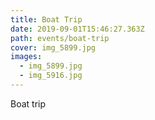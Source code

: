 ```yaml
---
title: Boat Trip
date: 2019-09-01T15:46:27.363Z
path: events/boat-trip
cover: img_5899.jpg
images:
  - img_5899.jpg
  - img_5916.jpg
---
```

Boat trip
